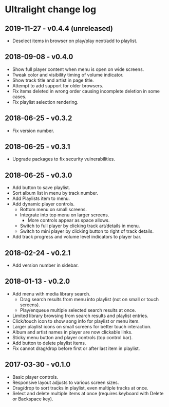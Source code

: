# Ultralight change log

## 2019-11-27 - v0.4.4 (unreleased)
- Deselect items in browser on play/play next/add to playlist.

## 2018-09-08 - v0.4.0

- Show full player content when menu is open on wide screens.
- Tweak color and visibility timing of volume indicator.
- Show track title and artist in page title.
- Attempt to add support for older browsers.
- Fix items deleted in wrong order causing incomplete deletion in some cases.
- Fix playlist selection rendering.

## 2018-06-25 - v0.3.2

- Fix version number.

## 2018-06-25 - v0.3.1

- Upgrade packages to fix security vulnerabilities.

## 2018-06-25 - v0.3.0

- Add button to save playlist.
- Sort album list in menu by track number.
- Add Playlists item to menu.
- Add dynamic player controls.
  - Bottom menu on small screens.
  - Integrate into top menu on larger screens.
    - More controls appear as space allows.
  - Switch to full player by clicking track art/details in menu.
  - Switch to mini player by clicking button to right of track details.
- Add track progress and volume level indicators to player bar.

## 2018-02-24 - v0.2.1

- Add version number in sidebar.

## 2018-01-13 - v0.2.0

- Add menu with media library search.
  - Drag search results from menu into playlist (not on small or touch screens).
  - Play/enqueue multiple selected search results at once.
- Limited library browsing from search results and playlist entries.
- Click/touch icon to show song info for playlist or menu item.
- Larger playlist icons on small screens for better touch interaction.
- Album and artist names in player are now clickable links.
- Sticky menu button and player controls (top control bar).
- Add button to delete playlist items.
- Fix cannot drag/drop before first or after last item in playlist.

## 2017-03-30 - v0.1.0

- Basic player controls.
- Responsive layout adjusts to various screen sizes.
- Drag/drop to sort tracks in playlist, even multiple tracks at once.
- Select and delete multiple items at once (requires keyboard with Delete or
  Backspace key).
